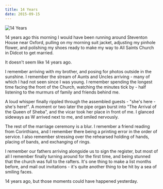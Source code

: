 ```yaml
---
title: 14 Years
date: 2015-09-15
---
```


![14 Years](https://source.unsplash.com/dUPDhdeCN84/1600x900)

14 years ago this morning I would have been running around Steventon House near Oxford, pulling on my morning suit jacket, adjusting my pinhole flower, and polishing my shoes ready to make my way to All Saints Church in Didcot to get married.

It doesn't seem like 14 years ago.

I remember arriving with my brother, and posing for photos outside in the sunshine. I remember the stream of Aunts and Uncles arriving - many of which I had not seen since I was young. I remember spending the longest time facing the front of the Church, watching the minutes tick by - half listening to the murmurs of family and friends behind me.

A loud whisper finally rippled through the assembled guests - "she's here - she's here!". A moment or two later the pipe organ burst into "The Arrival of the Queen of Sheba", and the vicar took her place in front of me. I glanced sideways as W arrived next to me, and smiled nervously.

The rest of the marriage ceremony is a blur. I remember a friend reading from Corinthians, and I remember there being a printing error in the order of service. I also remember stressing over the rehearsed holding of hands, placing of bands, and exchanging of rings.

I remember our fathers arriving alongside us to sign the register, but most of all I remember finally turning around for the first time, and being stunned that the church was full to the rafters. It's one thing to make a list months before, and mail out invitations - it's quite another thing to be hit by a sea of smiling faces.

14 years ago, but those moments could have happened yesterday.